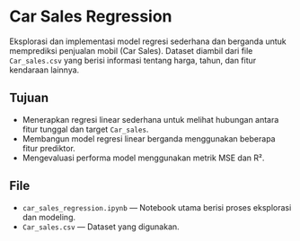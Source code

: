 # Car Sales Regression

Eksplorasi dan implementasi model regresi sederhana dan berganda untuk memprediksi penjualan mobil (Car Sales). Dataset diambil dari file `Car_sales.csv` yang berisi informasi tentang harga, tahun, dan fitur kendaraan lainnya.

## Tujuan
- Menerapkan regresi linear sederhana untuk melihat hubungan antara fitur tunggal dan target `Car_sales`.
- Membangun model regresi linear berganda menggunakan beberapa fitur prediktor.
- Mengevaluasi performa model menggunakan metrik MSE dan R².

## File
- `car_sales_regression.ipynb` — Notebook utama berisi proses eksplorasi dan modeling.
- `Car_sales.csv` — Dataset yang digunakan.

